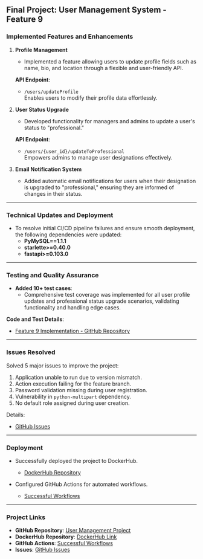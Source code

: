 
## **Final Project: User Management System - Feature 9**  

### **Implemented Features and Enhancements**  
1. **Profile Management**  
   - Implemented a feature allowing users to update profile fields such as name, bio, and location through a flexible and user-friendly API.  

   **API Endpoint**:  
   - `/users/updateProfile`  
   Enables users to modify their profile data effortlessly.  

2. **User Status Upgrade**  
   - Developed functionality for managers and admins to update a user's status to "professional."  

   **API Endpoint**:  
   - `/users/{user_id}/updateToProfessional`  
   Empowers admins to manage user designations effectively.  

3. **Email Notification System**  
   - Added automatic email notifications for users when their designation is upgraded to "professional," ensuring they are informed of changes in their status.  

---

### **Technical Updates and Deployment**  
- To resolve initial CI/CD pipeline failures and ensure smooth deployment, the following dependencies were updated:  
  - **PyMySQL==1.1.1**  
  - **starlette>=0.40.0**  
  - **fastapi>=0.103.0**  

---

### **Testing and Quality Assurance**  
- **Added 10+ test cases**:  
   - Comprehensive test coverage was implemented for all user profile updates and professional status upgrade scenarios, validating functionality and handling edge cases.  

**Code and Test Details**:  
- [Feature 9 Implementation - GitHub Repository](https://github.com/njit-dl92/user_management/blob/feature/feature_9_implementation)  

---

### **Issues Resolved**  
Solved 5 major issues to improve the project:  
1. Application unable to run due to version mismatch.  
2. Action execution failing for the feature branch.  
3. Password validation missing during user registration.  
4. Vulnerability in `python-multipart` dependency.  
5. No default role assigned during user creation.  

Details:  
- [GitHub Issues](https://github.com/njit-dl92/user_management/issues)  

---

### **Deployment**  
- Successfully deployed the project to DockerHub.  
  - [DockerHub Repository](https://hub.docker.com/repository/docker/njitdl92/user_management/general)  

- Configured GitHub Actions for automated workflows.  
  - [Successful Workflows](https://github.com/njit-dl92/user_management/actions)  

---

### **Project Links**  
- **GitHub Repository**: [User Management Project](https://github.com/njit-dl92/user_management)  
- **DockerHub Repository**: [DockerHub Link](https://hub.docker.com/repository/docker/njitdl92/user_management/general)  
- **GitHub Actions**: [Successful Workflows](https://github.com/njit-dl92/user_management/actions)  
- **Issues**: [GitHub Issues](https://github.com/njit-dl92/user_management/issues)  
